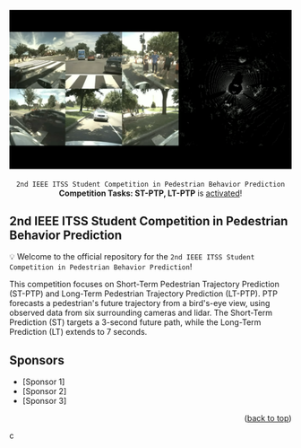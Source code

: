 <div id="top" align="center">

<p align="center">
  <img src="images/title.png">
</p>


`2nd IEEE ITSS Student Competition in Pedestrian Behavior Prediction` **Competition Tasks: ST-PTP, LT-PTP** is [activated](https://github.com/OpenDriveLab/DriveLM/tree/main/challenge)!
</div>

<div id="top" align="center">

</div>

## 2nd IEEE ITSS Student Competition in Pedestrian Behavior Prediction

:bulb: Welcome to the official repository for the `2nd IEEE ITSS Student Competition in Pedestrian Behavior Prediction`! 

This competition focuses on Short-Term Pedestrian Trajectory Prediction (ST-PTP) and Long-Term Pedestrian Trajectory Prediction (LT-PTP). PTP forecasts a pedestrian's future trajectory from a bird's-eye view, using observed data from six surrounding cameras and lidar. The Short-Term Prediction (ST) targets a 3-second future path, while the Long-Term Prediction (LT) extends to 7 seconds.

## Sponsors

- [Sponsor 1]
- [Sponsor 2]
- [Sponsor 3]

<p align="right">(<a href="#top">back to top</a>)</p>
c

